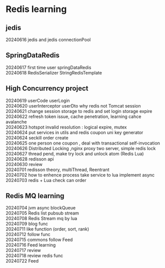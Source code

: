 # Redis learning

## jedis
20240616 jedis and jedis connectionPool

## SpringDataRedis
20240617 first time user springDataRedis  
20240618 RedisSerializer StringRedisTemplate  

## High Concurrency project
20240619 userCode userLogin  
20240620 userInterceptor userDto why redis not Tomcat session  
20240621 change session storage to redis and set login storage expire  
20240622 refresh token issue, cache penetration, learning cahce avalanche  
20240623 hotspot invalid resolution : logical expire, mutex  
20240624 put services in utils and redis coupon uni key generator  
20240624 seckill order create  
20240625 one person one coupon , deal with transactional self-invocation  
20240626 Distributed Locking ,nginx proxy two server, simple redis lock  
20240627 thread pend,  make try lock and unlock atom (Redis Lua)
20240628 redisson api  
20240630 review  
20240701 redisson theory, multiThread, Reentrant  
20240702 how to enhence process take service to lua implement async  
20240703 redis + Lua check can order

## Redis MQ learning

20240704 jvm async blockQueue  
20240705 Redis list pubsub  stream  
20240708 Redis Stream mq by lua  
20240709 blog func   
20240711 like function (order, sort, rank)  
20240712 follow func  
20240715 commons follow Feed  
20240716 Feed learning  
20240717 review  
20240718 review redis func  
20240722 Feed